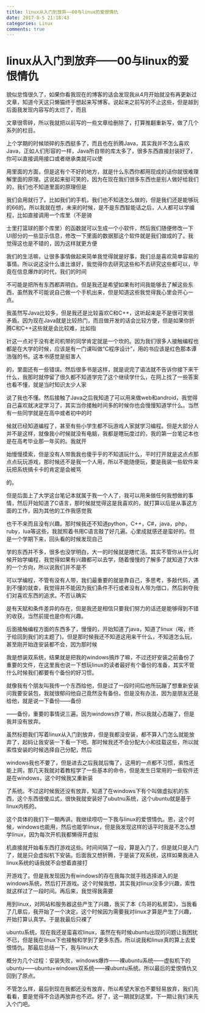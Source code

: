```yaml
---
title: linux从入门到放弃——00与linux的爱恨情仇
date: 2017-8-5 21:18:43
categories: Linux
comments: true
---
```


# linux从入门到放弃——00与linux的爱恨情仇

貌似怠惰很久了，如果你看我现在的博客的话会发现我从4月开始就没有再更新过文章，知道今天这只懒猫终于想起来写博客。说起来之前写的不止这些，但是越到后面我发现内容写的太烂了，而且

文章很零碎，所以我就把以前写的一些文章给删除了，打算推翻重新写，做了几个系列的栏目。



上个学期的时候琐碎的东西挺多了，而且也在折腾Java，其实我并不怎么喜欢Java，正如人们形容的一样，Java所自带的库太多了，很多东西直接封装好了，你可以直接调用接口或者继承类就可以使

用里面的方面，但是这有个不好的地方，就是什么东西你都用现成的话你就很难理解里面的原理。这说起来挺可笑的，因为在现在我们很多东西也是别人做好给我们的，我们也不知道里面的原理但是

我们会用就行了。比如我们的手机，我们也不知道怎么做的，但是我们还是能够玩的66的。所以我就在想，未来的时候，是不是东西智能话之后，人人都可以学编程，比如直接调用一个库里（不是骑

士里打篮球的那个库里）的函数就可以生成一个小软件，然后我们随便修改一下UI部分的一些显示信息，修改一下里面的数据那这个软件就是我们做成的了。我觉得这也是不错的，因为这样就更方便

我们的生活嘛，让很多事情做起来简单我觉得就是好事，我们总是喜欢简单容易的事情。所以说这没什么谁比谁好，我觉得你去研究这些和不去研究这些都可以，毕竟在信息爆炸的时代，我们的时间

不可能是把所有东西都弄明白。但是我还是希望如果有时间我能够去了解这些东西，虽然我不可能说自己做一个手机出来，但是知道这些我觉得我心里会开心一点。



我虽然写Java比较多，但是我还是比较喜欢C和C++，这听起来是不是很可笑很矛盾。因为现在Java就是比较热门，而且做开发的话会比较方便，但是如果你折腾C和C++这些就是会比较难，比如指

针这一点对于没有老司机带的同学肯定就是一个坎的。因为我们很多人接触编程也都是在大学的时候，应该是有一门课叫做“C程序设计”，用的书应该是红色那本谭浩强的书。这本书感觉是挺害人

的，里面还有一些错误。然后很多书是这样，就是说完了语法就不告诉你接下来干什么，我那时就停留了很久都不知道学完了这个继续学什么，在网上找了一些答案也看不懂，就是当时知识太少人家

说了我也不懂。然后接触了Java之后我知道了可以用来做web和android，我觉得自己喜欢就决定学习了，其实当你接触时间多的时候你也会慢慢知道学什么。当然有一些同学就是在高中或者初中的时

候就已经知道编程了，甚至有些小学生都不玩游戏人家就学习编程。但是大部分人并不是这样，就像我小时候就没有电脑，我都是瞎玩度过的，我的第一台笔记本也是在高考毕业那一年买的。我就开

始慢慢摸索，但是没有人带我我也傻乎乎的不知道玩什么，平时打开就是这点点那点点玩玩游戏，那时候还不是我一个人用，所以不能随便玩，要是我装一些软件来玩把系统搞卡卡的肯定是会被骂

的。



但是后面上了大学这台笔记本就属于我一个人了，我可以用来做任何我想做的事情，然后开始知道了C语言，那时候就觉得这是我喜欢的，就打算以后是从事这方面的工作，因为其他的工作我感觉我

也干不来而且没有兴趣。那时候我还不知道python，C++，C#，java，php，ruby，lua等这些，我就照着书用C语言敲了好几遍。心里成就感还是蛮好的。但是一个学期下来，回头看的时候发现自己

学的东西并不多，很多也没学明白，大一的时候就是瞎忙活。其实不管你从什么时候开始学编程，我觉得如果有兴趣都可以去学，随着慢慢的了解多了就知道了大体的一个方向，所以说我们并不是不

可以学编程，不管有没有人带，我们最重要的就是靠自己，多思考，多敲代码，遇到不懂的就查，我觉得并不能因为我们条件不行或者没有人带为借口，然后剥夺我们对喜欢东西的追求。不否认确实

是有天赋和条件差异的存在，但是我还是相信只要我们努力的话还是能够得到不错的收获。当然前提也是你有兴趣。



后面接触编程方面的东西多了，慢慢的，开始知道了java，知道了linux（唉，终于给回到我们的主题了)。但是那时候我还不知道这用来干什么，不知道怎么玩，甚至刚开始连安装都不会，因为那时候

我是想装双系统，结果就是把我的windows搞炸了嘛，不过还好安装之前备份了重要的文件，在这里我也说一下想玩linux的读者最好有个备份的准备，其实不管什么时候我们都要有个备份的好习惯。

就像我有个朋友叫我传一个东西给他，但是过了一段时间后他所玩蹦了想重新安装问我要安装包，我就很郁闷他自己竟然没有备份。但是没有办法，因为是朋友还是给他，就是说一下备份——备份

——备份，重要的事情说三遍。因为windows炸了嘛，所以我就心态蹦了，但是我并没有放弃。



虽然标题我们写着linux从入门到放弃，但是我都没安装，都不算入门怎么就能放弃了，起码让我安装一下看一下吧。那时候我还不会分配大小和挂载这些，所以就索性安装的时候选择自己分配，然后

windows我也不要了，但是进去之后我就后悔了，这用的一点都不习惯，索性还能上网，那几天我就对着教程学了一些基本的命令，但是发生日常用的一些软件还是在windows，这个时候我又重新装

了系统。不过这时候我还没有放弃，知道了在windows下有个叫做虚拟机的东西，这个东西很傻瓜式，很快我就安装好了ubutnu系统，这个ubuntu就是基于linux内核的。



这个具体的我们下一期再讲。我继续唠叨一下我与linux的爱恨情仇。恩，这个时候，windows也能用，然后也能学linux，但是我发现这样的话平时我是不怎么想学linux，因为每次开机我都懒得开虚拟

机直接就开始看东西打游戏这些。时间间隔了一段，算是入门了，但是就只是入门了，就是只会虚拟机下安装。后面我又想折腾，于是装了双系统，这样如果我进入linux系统的话我就不会想着直接打

开游戏了。但是我发现因为有windows的存在我每次就手贱选择进入的是windows系统，然后打开游戏。这个时候我想，其实我对linux没多少兴趣，索性就这样过了一段时间。再后来，我觉得我需要

用到linux，对网站和服务器这些产生了兴趣，我买了本《鸟哥的私房菜》，当我看了几章后，我开始了一个决定。这个时候因为需要我对linux才算是产生了兴趣，开始打算认真学。于是我最后只裸了

ubuntu系统。现在我还是蛮喜欢linux，虽然在有时候ubuntu出现的问题让我困扰不已，但是我在linux下也接触和学到了更多东西，所以说我和linux真的算上去爱恨情仇。那最后总结一下，我与linux大

概分为几个过程：安装失败，windows爆炸——裸ubuntu系统——虚拟机下的ubuntu——ubuntu+windows双系统——裸ubuntu系统。所以最后的爱恨情仇又回到了原点。



不管怎么样，最后到现在我都还没有放弃，所以希望大家也不要轻易放弃，我们先看看，要是觉得不合适再放弃也不迟。好了，这一期就到这里，下一期让我们来先入个门吧。



